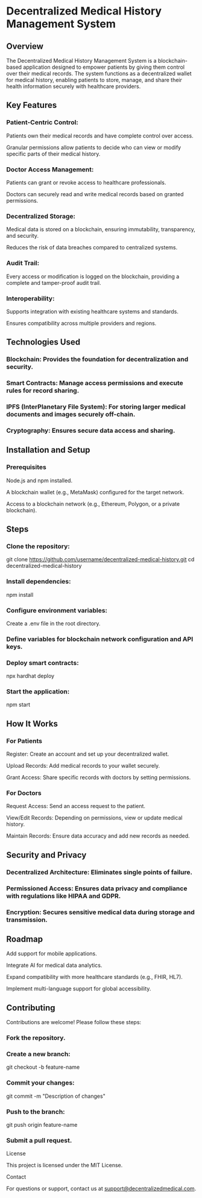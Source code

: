 # Decentralized Medical History Management System

## Overview

The Decentralized Medical History Management System is a blockchain-based application designed to empower patients by giving them control over their medical records. The system functions as a decentralized wallet for medical history, enabling patients to store, manage, and share their health information securely with healthcare providers.

## Key Features

### Patient-Centric Control:

Patients own their medical records and have complete control over access.

Granular permissions allow patients to decide who can view or modify specific parts of their medical history.

### Doctor Access Management:

Patients can grant or revoke access to healthcare professionals.

Doctors can securely read and write medical records based on granted permissions.

### Decentralized Storage:

Medical data is stored on a blockchain, ensuring immutability, transparency, and security.

Reduces the risk of data breaches compared to centralized systems.

### Audit Trail:

Every access or modification is logged on the blockchain, providing a complete and tamper-proof audit trail.

### Interoperability:

Supports integration with existing healthcare systems and standards.

Ensures compatibility across multiple providers and regions.

## Technologies Used

### Blockchain: Provides the foundation for decentralization and security.

### Smart Contracts: Manage access permissions and execute rules for record sharing.

### IPFS (InterPlanetary File System): For storing larger medical documents and images securely off-chain.

### Cryptography: Ensures secure data access and sharing.

## Installation and Setup

### Prerequisites

Node.js and npm installed.

A blockchain wallet (e.g., MetaMask) configured for the target network.

Access to a blockchain network (e.g., Ethereum, Polygon, or a private blockchain).

## Steps

### Clone the repository:

git clone https://github.com/username/decentralized-medical-history.git
cd decentralized-medical-history

### Install dependencies:

npm install

### Configure environment variables:

Create a .env file in the root directory.

### Define variables for blockchain network configuration and API keys.

### Deploy smart contracts:

npx hardhat deploy

### Start the application:

npm start

## How It Works

### For Patients

Register: Create an account and set up your decentralized wallet.

Upload Records: Add medical records to your wallet securely.

Grant Access: Share specific records with doctors by setting permissions.

### For Doctors

Request Access: Send an access request to the patient.

View/Edit Records: Depending on permissions, view or update medical history.

Maintain Records: Ensure data accuracy and add new records as needed.

## Security and Privacy

### Decentralized Architecture: Eliminates single points of failure.

### Permissioned Access: Ensures data privacy and compliance with regulations like HIPAA and GDPR.

### Encryption: Secures sensitive medical data during storage and transmission.

## Roadmap

Add support for mobile applications.

Integrate AI for medical data analytics.

Expand compatibility with more healthcare standards (e.g., FHIR, HL7).

Implement multi-language support for global accessibility.

## Contributing

Contributions are welcome! Please follow these steps:

### Fork the repository.

### Create a new branch:

git checkout -b feature-name

### Commit your changes:

git commit -m "Description of changes"

### Push to the branch:

git push origin feature-name

### Submit a pull request.

License

This project is licensed under the MIT License.

Contact

For questions or support, contact us at support@decentralizedmedical.com.

